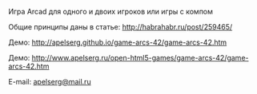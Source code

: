 ﻿Игра Arcad для одного и двоих игроков или игры с компом

Общие принципы даны в статье: http://habrahabr.ru/post/259465/

Демо: http://apelserg.github.io/game-arcs-42/game-arcs-42.htm

Демо: http://www.apelserg.ru/open-html5-games/game-arcs-42/game-arcs-42.htm

E-mail: apelserg@mail.ru
